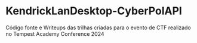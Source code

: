 # KendrickLanDesktop-CyberPolAPI
Código fonte e Writeups das trilhas criadas para o evento de CTF realizado no Tempest Academy Conference 2024
